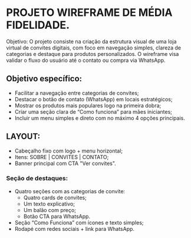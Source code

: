 # PROJETO WIREFRAME DE MÉDIA FIDELIDADE.

Objetivo: O projeto consiste na criação da estrutura visual de uma loja virtual de convites digitais, com foco em navegação simples, clareza de categorias e destaque para produtos personalizados. O wireframe visa validar o fluxo do usuário até o contato ou compra via WhatsApp.

## Objetivo específico:
* Facilitar a navegação entre categorias de convites;
* Destacar o botão de contato (WhatsApp) em locais estratégicos;
* Mostrar os produtos mais populares logo na primeira dobra;
* Criar uma seção clara de “Como funciona” para mães iniciantes;
* Incluir um menu simples e direto com no máximo 4 opções principais.


## LAYOUT:

* Cabeçalho fixo com logo + menu horizontal;
* Itens: SOBRE | CONVITES | CONTATO;
* Banner principal com CTA "Ver convites".

### Seção de destaques:
* Quatro seções com as categorias de convite:
    * Quatro cards de convites;
    * Um texto explicativo;
    * Um balão com preço;
    * Botão CTA para WhatsApp.
* Seção “Como Funciona” com ícones e texto simples;
* Rodapé com redes sociais + link para WhatsApp.